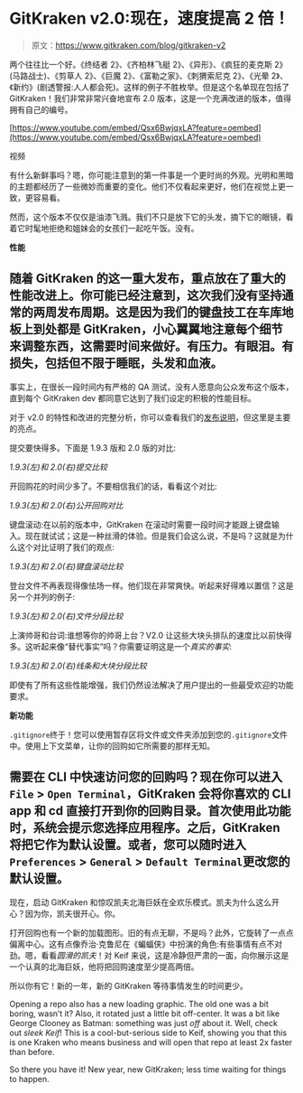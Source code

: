 # GitKraken v2.0:现在，速度提高 2 倍！

> 原文：<https://www.gitkraken.com/blog/gitkraken-v2>

两个往往比一个好。《终结者 2》、《齐柏林飞艇 2》、《异形》、《疯狂的麦克斯 2》(马路战士)、《剪草人 2》、《巨魔 2》、《富勒之家》、《刺猬索尼克 2》、《光晕 2》、《新约》(剧透警报:人人都会死)。这样的例子不胜枚举。但是这个名单现在包括了 GitKraken！我们非常非常兴奋地宣布 2.0 版本，这是一个充满改进的版本，值得拥有自己的编号。

[https://www.youtube.com/embed/Qsx6BwjqxLA?feature=oembed](https://www.youtube.com/embed/Qsx6BwjqxLA?feature=oembed)

视频

有什么新鲜事吗？嗯，你可能注意到的第一件事是一个更时尚的外观。光明和黑暗的主题都经历了一些微妙而重要的变化。他们不仅看起来更好，他们在视觉上更一致，更容易看。

然而，这个版本不仅仅是油漆飞溅。我们不只是放下它的头发，摘下它的眼镜，看着它时髦地拒绝和姐妹会的女孩们一起吃午饭。没有。

**性能**

## 随着 GitKraken 的这一重大发布，重点放在了重大的性能改进上。你可能已经注意到，这次我们没有坚持通常的两周发布周期。这是因为我们的键盘技工在车库地板上到处都是 GitKraken，小心翼翼地注意每个细节来调整东西，这需要时间来做好。有压力。有眼泪。有损失，包括但不限于睡眠，头发和血液。

事实上，在很长一段时间内有严格的 QA 测试，没有人愿意向公众发布这个版本，直到每个 GitKraken dev 都同意它达到了我们设定的积极的性能目标。

对于 v2.0 的特性和改进的完整分析，你可以查看我们的[发布说明](https://support.gitkraken.com/release-notes/current#v2-0-0)，但这里是主要的亮点。

提交要快得多。下面是 1.9.3 版和 2.0 版的对比:

*1.9.3(左)和 2.0(右)提交比较*

开回购花的时间少多了。不要相信我们的话，看看这个对比:

*1.9.3(左)和 2.0(右)公开回购对比*

键盘滚动:在以前的版本中，GitKraken 在滚动时需要一段时间才能跟上键盘输入。现在就试试；这是一种丝滑的体验。但是我们会这么说，不是吗？这就是为什么这个对比证明了我们的观点:

*1.9.3(左)和 2.0(右)键盘滚动比较*

登台文件不再表现得像怯场一样。他们现在非常爽快。听起来好得难以置信？这是另一个并列的例子:

*1.9.3(左)和 2.0(右)文件分段比较*

上演帅哥和台词:谁想等你的帅哥上台？V2.0 让这些大块头排队的速度比以前快得多。这听起来像“替代事实”吗？你需要证明这是一个*真实的事实*:

*1.9.3(左)和 2.0(右)线条和大块分段比较*

即使有了所有这些性能增强，我们仍然设法解决了用户提出的一些最受欢迎的功能要求。

**新功能**

`.gitignore`终于！您可以使用暂存区将文件或文件夹添加到您的`.gitignore`文件中。使用上下文菜单，让你的回购如它所需要的那样无知。

## 需要在 CLI 中快速访问您的回购吗？现在你可以进入`File` > `Open Terminal`，GitKraken 会将你喜欢的 CLI app 和 cd 直接打开到你的回购目录。首次使用此功能时，系统会提示您选择应用程序。之后，GitKraken 将把它作为默认设置。或者，您可以随时进入`Preferences` > `General` > `Default Terminal`更改您的默认设置。

现在，启动 GitKraken 和惊叹凯夫北海巨妖在全欢乐模式。凯夫为什么这么开心？因为你，凯夫很开心。你。

打开回购也有一个新的加载图形。旧的有点无聊，不是吗？此外，它旋转了一点点偏离中心。这有点像乔治·克鲁尼在《蝙蝠侠》中扮演的角色:有些事情有点不对劲。嗯，看看*圆滑的凯夫*！对 Keif 来说，这是冷静但严肃的一面，向你展示这是一个认真的北海巨妖，他将把回购速度至少提高两倍。

所以你有它！新的一年，新的 GitKraken 等待事情发生的时间更少。

Opening a repo also has a new loading graphic. The old one was a bit boring, wasn’t it? Also, it rotated just a little bit off-center. It was a bit like George Clooney as Batman: something was just *off* about it. Well, check out *sleek Keif*! This is a cool-but-serious side to Keif, showing you that this is one Kraken who means business and will open that repo at least 2x faster than before.

So there you have it! New year, new GitKraken; less time waiting for things to happen.